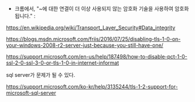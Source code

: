- 크롬에서, "~에 대한 연결이 더 이상 사용되지 않는 암호화 기술을 사용하여 암호화됩니다."  : 

https://en.wikipedia.org/wiki/Transport_Layer_Security#Data_integrity



https://blogs.msdn.microsoft.com/friis/2016/07/25/disabling-tls-1-0-on-your-windows-2008-r2-server-just-because-you-still-have-one/





https://support.microsoft.com/en-us/help/187498/how-to-disable-pct-1-0-ssl-2-0-ssl-3-0-or-tls-1-0-in-internet-informat



sql server가 문제가 될 수 있다.

https://support.microsoft.com/ko-kr/help/3135244/tls-1-2-support-for-microsoft-sql-server